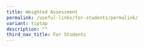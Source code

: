 ```yaml
---
title: Weighted Assessment
permalink: /useful-links/for-students/permalink/
variant: tiptap
description: ""
third_nav_title: For Students
---
```

